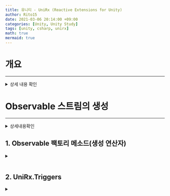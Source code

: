 ```yaml
---
title: 유니티 - UniRx (Reactive Extensions for Unity)
author: Rito15
date: 2021-03-06 20:14:00 +09:00
categories: [Unity, Unity Study]
tags: [unity, csharp, unirx]
math: true
mermaid: true
---
```


# 개요
---

<details>
<summary>상세 내용 확인</summary>
<div markdown="1">

div 에 markdown attribute 를 1 로 
하는 이유는 div 안에서
markdown 을 사용하기 위해서 입니다.


</div>
</details>


# Observable 스트림의 생성
---


<details>
<summary>상세내용확인</summary>
<div markdown="1">

- 미리 만들어져 있는 기능들을 이용해 빠르게 스트림을 생성할 수 있다.

- [참고 : Wiki](https://github.com/neuecc/UniRx/wiki/UniRx#observable)

```cs
// Empty : OnCompleted()를 즉시 전달
Observable.Empty<Unit>()
    .Subscribe(x => Debug.Log("Next"), () => Debug.Log("Completed"));
// Return : 한 개의 메시지만 전달
Observable.Return(2.5f)
    .Subscribe(x => Debug.Log("value : " + x));
// Range(a, b) : a부터 (a + b - 1)까지 b번 OnNext()
// 5부터 14까지 10번 OnNext()
Observable.Range(5, 10)
    .Subscribe(x => Debug.Log($"Range : {x}"));
// Interval : 지정한 시간 간격마다 OnNext()
Observable.Interval(TimeSpan.FromSeconds(1))
    .Subscribe(_ => Debug.Log("Interval"));
// Timer : 지정한 시간 이후에 OnNext()
Observable.Timer(TimeSpan.FromSeconds(2))
    .Subscribe(_ => Debug.Log("Timer"));
// EveryUpdate : 매 프레임마다 OnNext()
Observable.EveryUpdate()
    .Subscribe(_ => Debug.Log("Every Update"));
// Start : 무거운 작업을 병렬로 처리할 때 사용된다.
//         멀티스레딩으로 동작한다.
Debug.Log($"Frame : {Time.frameCount}");
Observable.Start(() =>
{
    Thread.Sleep(TimeSpan.FromMilliseconds(2000));
    MainThreadDispatcher.Post(_ => Debug.Log($"Frame : {Time.frameCount}"), new object());
    return Thread.CurrentThread.ManagedThreadId;
})
    .Subscribe(
        id => Debug.Log($"Finished : {id}"),
        err => Debug.Log(err)
    );
```


</div>
</details>



## 1. Observable 팩토리 메소드(생성 연산자)

<details>
<summary markdown="span"> 

</summary>

- 미리 만들어져 있는 기능들을 이용해 빠르게 스트림을 생성할 수 있다.

- [참고 : Wiki](https://github.com/neuecc/UniRx/wiki/UniRx#observable)

```cs
// Empty : OnCompleted()를 즉시 전달
Observable.Empty<Unit>()
    .Subscribe(x => Debug.Log("Next"), () => Debug.Log("Completed"));
// Return : 한 개의 메시지만 전달
Observable.Return(2.5f)
    .Subscribe(x => Debug.Log("value : " + x));
// Range(a, b) : a부터 (a + b - 1)까지 b번 OnNext()
// 5부터 14까지 10번 OnNext()
Observable.Range(5, 10)
    .Subscribe(x => Debug.Log($"Range : {x}"));
// Interval : 지정한 시간 간격마다 OnNext()
Observable.Interval(TimeSpan.FromSeconds(1))
    .Subscribe(_ => Debug.Log("Interval"));
// Timer : 지정한 시간 이후에 OnNext()
Observable.Timer(TimeSpan.FromSeconds(2))
    .Subscribe(_ => Debug.Log("Timer"));
// EveryUpdate : 매 프레임마다 OnNext()
Observable.EveryUpdate()
    .Subscribe(_ => Debug.Log("Every Update"));
// Start : 무거운 작업을 병렬로 처리할 때 사용된다.
//         멀티스레딩으로 동작한다.
Debug.Log($"Frame : {Time.frameCount}");
Observable.Start(() =>
{
    Thread.Sleep(TimeSpan.FromMilliseconds(2000));
    MainThreadDispatcher.Post(_ => Debug.Log($"Frame : {Time.frameCount}"), new object());
    return Thread.CurrentThread.ManagedThreadId;
})
    .Subscribe(
        id => Debug.Log($"Finished : {id}"),
        err => Debug.Log(err)
    );
```

</details>

<br>

## 2. UniRx.Triggers

<details>
<summary markdown="span"> 

</summary>

- `using UniRx.Triggers;` 필요

- 유니티의 모노비헤이비어 콜백 메소드들을 스트림으로 빠르게 변환하여 사용할 수 있다.

- 이를 활용하여 콜백 메소드를 완전히 대체할 수 있다.

- [참고 : UniRx.Triggers 위키](https://github.com/neuecc/UniRx/wiki/UniRx.Triggers)

```cs
// 필드 값을 매 프레임 조건 없이 출력
this.UpdateAsObservable()
    .Select(_ => this._intValue)
    .Subscribe(x => Debug.Log(x));
```

</details>

<br>

